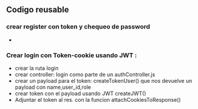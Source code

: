 ## Codigo reusable

### crear register con token y chequeo de password
- 




### Crear login con Token-cookie usando JWT :
- crear la ruta login
- crear controller: login como parte de un authController.js
- crear un payload para el token:  createTokenUser() que nos devuelve un payload con name,user_id,role
- crear token con el payload usando JWT createJWT()
- Adjuntar el token al res.  con la funcion attachCookiesToResponse()



